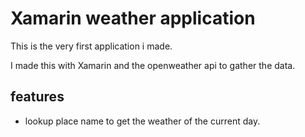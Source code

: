 # Xamarin weather application

This is the very first application i made.

I made this with Xamarin and the openweather api to gather the data.

## features
- lookup place name to get the weather of the current day.
